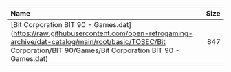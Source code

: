|Name|Size|
|:---|---:|
|[Bit Corporation BIT 90 - Games.dat](https://raw.githubusercontent.com/open-retrogaming-archive/dat-catalog/main/root/basic/TOSEC/Bit Corporation/BIT 90/Games/Bit Corporation BIT 90 - Games.dat)|847|

